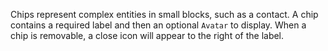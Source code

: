 Chips represent complex entities in small blocks, such as a contact. A chip
contains a required label and then an optional `Avatar` to display. When a chip
is removable, a close icon will appear to the right of the label.
